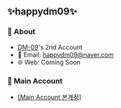## ✨️happydm09✨️
### 🪪 About
- <a href='https://github.com/DM-09'>DM-09</a>'s 2nd Account<br>
- 📧 Email: happydm09@naver.com <br>
- 🌐 Web: Coming Soon
### 👤 Main Account
- <a href='https://github.com/DM-09'>[Main Account 본계정]</a>

